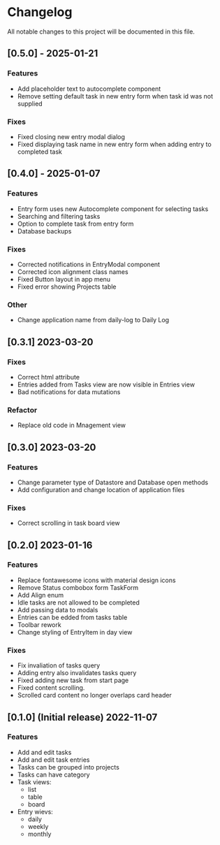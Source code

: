 # Changelog

All notable changes to this project will be documented in this file.

## [0.5.0] - 2025-01-21

### Features

- Add placeholder text to autocomplete component
- Remove setting default task in new entry form when task id was not supplied

### Fixes

- Fixed closing new entry modal dialog
- Fixed displaying task name in new entry form when adding entry to completed task

## [0.4.0] - 2025-01-07

### Features

- Entry form uses new  Autocomplete component for selecting tasks
- Searching and filtering tasks 
- Option to complete task from entry form
- Database backups

### Fixes

- Corrected notifications in EntryModal component
- Corrected icon alignment class names
- Fixed Button layout in app menu
- Fixed error showing Projects table

### Other

- Change application name from daily-log to Daily Log

## [0.3.1] 2023-03-20

### Fixes

- Correct html attribute
- Entries added from Tasks view are now visible in Entries view
- Bad notifications for data mutations

### Refactor

- Replace old code in Mnagement view

## [0.3.0] 2023-03-20

### Features

- Change parameter type of Datastore and Database open methods
- Add configuration and change location of application files

### Fixes

- Correct scrolling in task board view

## [0.2.0] 2023-01-16

### Features

- Replace fontawesome icons with material design icons
- Remove Status combobox form TaskForm
- Add Align enum
- Idle tasks are not allowed to be completed
- Add passing data to modals
- Entries can be edded from tasks table
- Toolbar rework
- Change styling of EntryItem in day view

### Fixes

- Fix invaliation of tasks query
- Adding entry also invalidates tasks query
- Fixed adding new task from start page
- Fixed content scrolling.
- Scrolled card content no longer overlaps card header

## [0.1.0] (Initial release) 2022-11-07

### Features

- Add and edit tasks
- Add and edit task entries
- Tasks can be grouped into projects
- Tasks can have category
- Task views:
  - list
  - table
  - board
- Entry wievs:
  - daily
  - weekly
  - monthly

